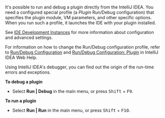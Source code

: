 [//]: # (title: Running and Debugging a Plugin)

<!-- Copyright 2000-2020 JetBrains s.r.o. and other contributors. Use of this source code is governed by the Apache 2.0 license that can be found in the LICENSE file. -->

It's possible to run and debug a plugin directly from the IntelliJ IDEA.
You need a configured special profile (a *Plugin* Run/Debug configuration) that specifies the plugin module, VM parameters, and other specific options.
When you run such a profile, it launches the IDE with your plugin installed.

See [IDE Development Instances](ide_development_instance.md) for more information about configuration and advanced settings.

For information on how to change the Run/Debug configuration profile, refer to [Run/Debug Configuration](https://www.jetbrains.com/help/idea/run-debug-configuration.html) and [Run/Debug Configuration: Plugin](https://www.jetbrains.com/idea/help/run-debug-configuration-plugin.html) in IntelliJ IDEA Web Help.

Using IntelliJ IDEA's debugger, you can find out the origin of the run-time errors and exceptions.

**To debug a plugin**

*  Select **Run \| Debug** in the main menu, or press <kbd>Shift</kbd> + <kbd>F9</kbd>.

**To run a plugin**

*  Select **Run \| Run** in the main menu, or press <kbd>Shift</kbd> + <kbd>F10</kbd>.
